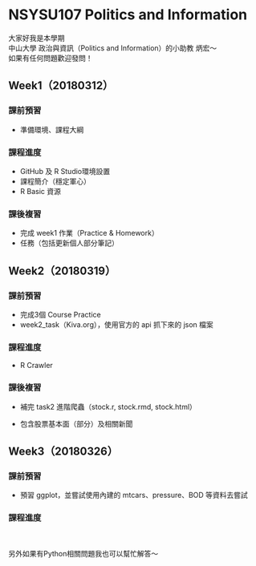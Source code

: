 # NSYSU107 Politics and Information
大家好我是本學期<br />
中山大學 政治與資訊（Politics and Information）的小助教 炳宏～<br />
如果有任何問題歡迎發問！<br />

Week1（20180312）
-------------
### 課前預習
* 準備環境、課程大綱

### 課程進度
* GitHub 及 R Studio環境設置
* 課程簡介（穩定軍心）
* R Basic 資源

### 課後複習
* 完成 week1 作業（Practice & Homework）
* 任務（包括更新個人部分筆記）

Week2（20180319）
-------------
### 課前預習
* 完成3個 Course Practice
* week2_task（Kiva.org），使用官方的 api 抓下來的 json 檔案

### 課程進度
* R Crawler

### 課後複習
* 補完 task2 進階爬蟲（stock.r, stock.rmd, stock.html）
- 包含股票基本面（部分）及相關新聞

Week3（20180326）
-------------
### 課前預習
* 預習 ggplot，並嘗試使用內建的 mtcars、pressure、BOD 等資料去嘗試

### 課程進度


<br /><br />
另外如果有Python相關問題我也可以幫忙解答～

